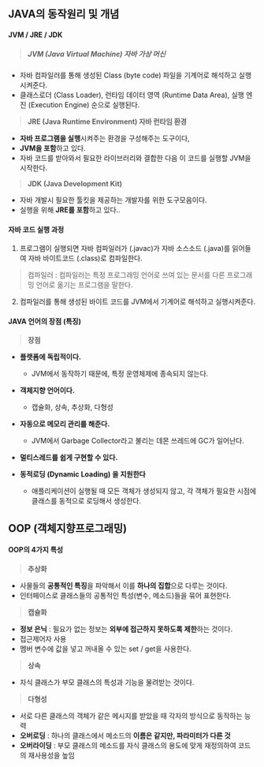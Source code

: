## JAVA의 동작원리 및 개념



####  JVM / JRE  / JDK

> ##### JVM (Java Virtual Machine) 자바 가상 머신

* 자바 컴파일러를 통해 생성된 Class (byte code) 파일을 기계어로 해석하고 실행시켜준다.
* 클래스로더 (Class Loader),  런타임 데이터 영역 (Runtime Data Area), 실행 엔진 (Execution Engine) 순으로 실행된다.

> **JRE (Java Runtime Environment) 자바 런타임 환경**

* **자바 프로그램을 실행**시켜주는 환경을 구성해주는 도구이다,
* **JVM을 포함**하고 있다.
* 자바 코드를 받아와서 필요한 라이브러리와 결합한 다음 이 코드를 실행할 JVM을 시작한다.

> **JDK (Java Development Kit)**

* 자바 개발시 필요한 툴킷을 제공하는 개발자를 위한 도구모음이다.
* 실행을 위해 **JRE를 포함**하고 있다..



#### 자바 코드 실행 과정

1) 프로그램이 실행되면 자바 컴파일러가 (.javac)가 자바 소스소드 (.java)를 읽어들여 자바 바이트코드 (.class)로 컴파일한다.

> 컴파일러 : 컴파일러는 특정 프로그래밍 언어로 쓰여 있는 문서를 다른 프로그래밍 언어로 옮기는 프로그램을 말한다.

2) 컴파일러를 통해 생성된 바이트 코드를 JVM에서 기계어로 해석하고 실행시켜준다.



#### JAVA 언어의 장점 (특징)

> **장점**

* **플랫폼에 독립적이다.**
  * JVM에서 동작하기 때문에, 특정 운영체제에 종속되지 않는다. 
* **객체지향 언어이다.**
  * 캡슐화, 상속, 추상화, 다형성
* **자동으로 메모리 관리를 해준다.**
  * JVM에서 Garbage Collector라고 불리는 데몬 쓰레드에  GC가 일어난다.

* **멀티스레드를 쉽게 구현할 수 있다.**
* **동적로딩 (Dynamic Loading) 을 지원한다**
  * 애플리케이션이 실행될 때 모든 객체가 생성되지 않고, 각 객체가 필요한 시점에 클래스를 동적으로 로딩해서 생성한다.



## OOP (객체지향프로그래밍)

#### OOP의 4가지 특성

> **추상화**

* 사물들의 **공통적인 특징**을 파악해서 이를 **하나의 집합**으로 다루는 것이다.
* 인터페이스로 클래스들의 공통적인 특성(변수, 메소드)들을 묶어 표현한다.

> **캡슐화**

* **정보 은닉** : 필요가 없는 정보는 **외부에 접근하지 못하도록 제한**하는 것이다.
* 접근제어자 사용
* 멤버 변수에 값을 넣고 꺼내올 수 있는 set / get을 사용한다.

> **상속**

* 자식 클래스가 부모 클래스의 특성과 기능을 물려받는 것이다.

> **다형성**

* 서로 다른 클래스의 객체가 같은 메시지를 받았을 때 각자의 방식으로 동작하는 능력
* **오버로딩** : 하나의 클래스에서 메소드의 **이름은 같지만, 파라미터가 다른 것**
* **오버라이딩** : 부모 클래스의 메소드를 자식 클래스의 용도에 맞게 재정의하여 코드의 재사용성을 높임 

